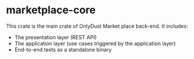 # marketplace-core

This crate is the main crate of OnlyDust Market place back-end.
It includes:
   - The presentation layer (REST API)
   - The application layer (use cases triggered by the application layer)
   - End-to-end tests as a standalone binary



